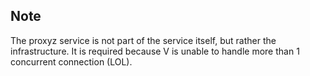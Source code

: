 ## Note
The proxyz service is not part of the service itself, but rather the infrastructure. It is required because V is unable to handle more than 1 concurrent connection (LOL).